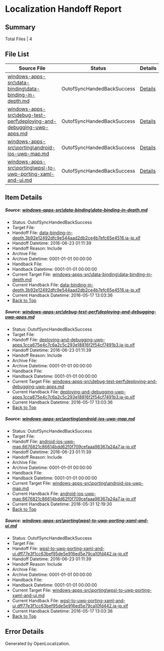 # <a name='report-top'></a> Localization Handoff Report

## Summary
 Total Files | 4

## File List
 Source File | Status | Details 
 ----------- | ------ | ------- 
 [windows-apps-src\data-binding\data-binding-in-depth.md](https://github.com/Microsoft/windows-apps/blob/ca92d44cc8e3fb7eaed5a522435efe9cb4796560/windows-apps-src/data-binding/data-binding-in-depth.md) | OutofSyncHandedBackSuccess | [Details](#d12f8d6bd44323cf1c19bff1ac080070ba0e8ed21951)
 [windows-apps-src\debug-test-perf\deploying-and-debugging-uwp-apps.md](https://github.com/Microsoft/windows-apps/blob/de5420b45832a482d08e5e7ede436407f7dbf2af/windows-apps-src/debug-test-perf/deploying-and-debugging-uwp-apps.md) | OutofSyncHandedBackSuccess | [Details](#0aa24b6b78481949c1b913ddee121a5ecf30b26d1970)
 [windows-apps-src\porting\android-ios-uwp-map.md](https://github.com/Microsoft/windows-apps/blob/de5420b45832a482d08e5e7ede436407f7dbf2af/windows-apps-src/porting/android-ios-uwp-map.md) | OutofSyncHandedBackSuccess | [Details](#074a71bf3d037004ca376c11b58d17c906f804a53453)
 [windows-apps-src\porting\wpsl-to-uwp-porting-xaml-and-ui.md](https://github.com/Microsoft/windows-apps/blob/de5420b45832a482d08e5e7ede436407f7dbf2af/windows-apps-src/porting/wpsl-to-uwp-porting-xaml-and-ui.md) | OutofSyncHandedBackSuccess | [Details](#a34133b42872ce949644dc951255e6214164adad3551)

## Item Details
##### <a name='d12f8d6bd44323cf1c19bff1ac080070ba0e8ed21951'></a> Source: [windows-apps-src\data-binding\data-binding-in-depth.md](https://github.com/Microsoft/windows-apps/blob/ca92d44cc8e3fb7eaed5a522435efe9cb4796560/windows-apps-src/data-binding/data-binding-in-depth.md)
* Status: OutofSyncHandedBackSuccess
* Target File: 
* Handoff File: [data-binding-in-depth.3b92e12492dfc9e544aad2db2ce4b7efc65e4516.ja-jp.xlf](https://github.com/Microsoft/WDG.handoff/blob/dfc9934222352235907c4d4d0f4c6d28bc34e223/ol-handoff/Microsoft/windows-apps.ja-jp/master/data-binding-in-depth.3b92e12492dfc9e544aad2db2ce4b7efc65e4516.ja-jp.xlf)
* Handoff Datetime: 2016-06-23 01:11:39
* Handoff Reason: Include
* Archive File: 
* Archive Datetime: 0001-01-01 00:00:00
* Handback File: 
* Handback Datetime: 0001-01-01 00:00:00
* Current Target File: [windows-apps-src\data-binding\data-binding-in-depth.md](https://github.com/Microsoft/windows-apps.ja-jp/blob/7de5def00ddc942844e8946e3a04f42648d0ed0f/windows-apps-src/data-binding/data-binding-in-depth.md)
* Current Handback File: [data-binding-in-depth.3b92e12492dfc9e544aad2db2ce4b7efc65e4516.ja-jp.xlf](https://github.com/Microsoft/WDG.handback/blob/935783c612bc749e2ff543429272ea5748297168/ol-handback/Microsoft/windows-apps.ja-jp/master/data-binding-in-depth.3b92e12492dfc9e544aad2db2ce4b7efc65e4516.ja-jp.xlf)
* Current Handback Datetime: 2016-05-17 13:03:36
* [Back to Top](#report-top)

##### <a name='0aa24b6b78481949c1b913ddee121a5ecf30b26d1970'></a> Source: [windows-apps-src\debug-test-perf\deploying-and-debugging-uwp-apps.md](https://github.com/Microsoft/windows-apps/blob/de5420b45832a482d08e5e7ede436407f7dbf2af/windows-apps-src/debug-test-perf/deploying-and-debugging-uwp-apps.md)
* Status: OutofSyncHandedBackSuccess
* Target File: 
* Handoff File: [deploying-and-debugging-uwp-apps.1cca675e4c7c6a2c5c293e18816f2f54cf7491b3.ja-jp.xlf](https://github.com/Microsoft/WDG.handoff/blob/dfc9934222352235907c4d4d0f4c6d28bc34e223/ol-handoff/Microsoft/windows-apps.ja-jp/master/deploying-and-debugging-uwp-apps.1cca675e4c7c6a2c5c293e18816f2f54cf7491b3.ja-jp.xlf)
* Handoff Datetime: 2016-06-23 01:11:39
* Handoff Reason: Include
* Archive File: 
* Archive Datetime: 0001-01-01 00:00:00
* Handback File: 
* Handback Datetime: 0001-01-01 00:00:00
* Current Target File: [windows-apps-src\debug-test-perf\deploying-and-debugging-uwp-apps.md](https://github.com/Microsoft/windows-apps.ja-jp/blob/7de5def00ddc942844e8946e3a04f42648d0ed0f/windows-apps-src/debug-test-perf/deploying-and-debugging-uwp-apps.md)
* Current Handback File: [deploying-and-debugging-uwp-apps.1cca675e4c7c6a2c5c293e18816f2f54cf7491b3.ja-jp.xlf](https://github.com/Microsoft/WDG.handback/blob/935783c612bc749e2ff543429272ea5748297168/ol-handback/Microsoft/windows-apps.ja-jp/master/deploying-and-debugging-uwp-apps.1cca675e4c7c6a2c5c293e18816f2f54cf7491b3.ja-jp.xlf)
* Current Handback Datetime: 2016-05-17 13:03:36
* [Back to Top](#report-top)

##### <a name='074a71bf3d037004ca376c11b58d17c906f804a53453'></a> Source: [windows-apps-src\porting\android-ios-uwp-map.md](https://github.com/Microsoft/windows-apps/blob/de5420b45832a482d08e5e7ede436407f7dbf2af/windows-apps-src/porting/android-ios-uwp-map.md)
* Status: OutofSyncHandedBackSuccess
* Target File: 
* Handoff File: [android-ios-uwp-map.6676821c86614bdd62f0f709cefaaa98367a24a7.ja-jp.xlf](https://github.com/Microsoft/WDG.handoff/blob/dfc9934222352235907c4d4d0f4c6d28bc34e223/ol-handoff/Microsoft/windows-apps.ja-jp/master/android-ios-uwp-map.6676821c86614bdd62f0f709cefaaa98367a24a7.ja-jp.xlf)
* Handoff Datetime: 2016-06-23 01:11:39
* Handoff Reason: Include
* Archive File: 
* Archive Datetime: 0001-01-01 00:00:00
* Handback File: 
* Handback Datetime: 0001-01-01 00:00:00
* Current Target File: [windows-apps-src\porting\android-ios-uwp-map.md](https://github.com/Microsoft/windows-apps.ja-jp/blob/846e73c8aab5d5c623774cf374dd173574bd5761/windows-apps-src/porting/android-ios-uwp-map.md)
* Current Handback File: [android-ios-uwp-map.6676821c86614bdd62f0f709cefaaa98367a24a7.ja-jp.xlf](https://github.com/Microsoft/WDG.handback/blob/29e104438bce4bfab3f3d4ed4b83ff0bfb8c6870/ol-handback/Microsoft/windows-apps.ja-jp/master/android-ios-uwp-map.6676821c86614bdd62f0f709cefaaa98367a24a7.ja-jp.xlf)
* Current Handback Datetime: 2016-05-31 12:19:30
* [Back to Top](#report-top)

##### <a name='a34133b42872ce949644dc951255e6214164adad3551'></a> Source: [windows-apps-src\porting\wpsl-to-uwp-porting-xaml-and-ui.md](https://github.com/Microsoft/windows-apps/blob/de5420b45832a482d08e5e7ede436407f7dbf2af/windows-apps-src/porting/wpsl-to-uwp-porting-xaml-and-ui.md)
* Status: OutofSyncHandedBackSuccess
* Target File: 
* Handoff File: [wpsl-to-uwp-porting-xaml-and-ui.dff77e3f1cc63bef95de5e916ed5e79ca10fd442.ja-jp.xlf](https://github.com/Microsoft/WDG.handoff/blob/dfc9934222352235907c4d4d0f4c6d28bc34e223/ol-handoff/Microsoft/windows-apps.ja-jp/master/wpsl-to-uwp-porting-xaml-and-ui.dff77e3f1cc63bef95de5e916ed5e79ca10fd442.ja-jp.xlf)
* Handoff Datetime: 2016-06-23 01:11:39
* Handoff Reason: Include
* Archive File: 
* Archive Datetime: 0001-01-01 00:00:00
* Handback File: 
* Handback Datetime: 0001-01-01 00:00:00
* Current Target File: [windows-apps-src\porting\wpsl-to-uwp-porting-xaml-and-ui.md](https://github.com/Microsoft/windows-apps.ja-jp/blob/7de5def00ddc942844e8946e3a04f42648d0ed0f/windows-apps-src/porting/wpsl-to-uwp-porting-xaml-and-ui.md)
* Current Handback File: [wpsl-to-uwp-porting-xaml-and-ui.dff77e3f1cc63bef95de5e916ed5e79ca10fd442.ja-jp.xlf](https://github.com/Microsoft/WDG.handback/blob/935783c612bc749e2ff543429272ea5748297168/ol-handback/Microsoft/windows-apps.ja-jp/master/wpsl-to-uwp-porting-xaml-and-ui.dff77e3f1cc63bef95de5e916ed5e79ca10fd442.ja-jp.xlf)
* Current Handback Datetime: 2016-05-17 13:03:36
* [Back to Top](#report-top)


## Error Details

Generated by OpenLocalization.

